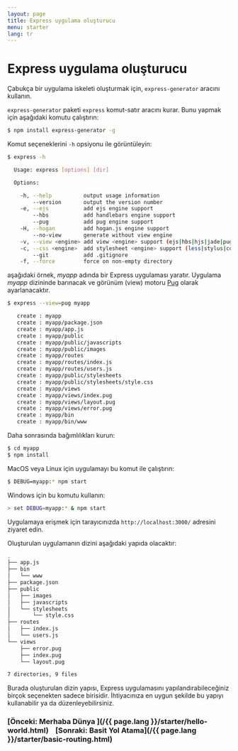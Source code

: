 ```yaml
---
layout: page
title: Express uygulama oluşturucu
menu: starter
lang: tr
---
```


# Express uygulama oluşturucu

Çabukça bir uygulama iskeleti oluşturmak için, `express-generator` aracını kullanın.

`express-generator` paketi `express` komut-satır aracını kurar. Bunu yapmak için aşağıdaki komutu çalıştırın:

```sh
$ npm install express-generator -g
```

Komut seçeneklerini `-h` opsiyonu ile görüntüleyin:

```sh
$ express -h

  Usage: express [options] [dir]

  Options:

    -h, --help          output usage information
        --version       output the version number
    -e, --ejs           add ejs engine support
        --hbs           add handlebars engine support
        --pug           add pug engine support
    -H, --hogan         add hogan.js engine support
        --no-view       generate without view engine
    -v, --view <engine> add view <engine> support (ejs|hbs|hjs|jade|pug|twig|vash) (defaults to jade)
    -c, --css <engine>  add stylesheet <engine> support (less|stylus|compass|sass) (defaults to plain css)
        --git           add .gitignore
    -f, --force         force on non-empty directory
```

aşağıdaki örnek, _myapp_ adında bir Express uygulaması yaratır. Uygulama _myapp_ dizininde barınacak ve görünüm (view) motoru <a href="https://pugjs.org/" target="_blank" title="Pug documentation">Pug</a> olarak ayarlanacaktır.

```sh
$ express --view=pug myapp

   create : myapp
   create : myapp/package.json
   create : myapp/app.js
   create : myapp/public
   create : myapp/public/javascripts
   create : myapp/public/images
   create : myapp/routes
   create : myapp/routes/index.js
   create : myapp/routes/users.js
   create : myapp/public/stylesheets
   create : myapp/public/stylesheets/style.css
   create : myapp/views
   create : myapp/views/index.pug
   create : myapp/views/layout.pug
   create : myapp/views/error.pug
   create : myapp/bin
   create : myapp/bin/www
```

Daha sonrasında bağımlılıkları kurun:

```sh
$ cd myapp
$ npm install
```

MacOS veya Linux için uygulamayı bu komut ile çalıştırın:

```sh
$ DEBUG=myapp:* npm start
```

Windows için bu komutu kullanın:

```sh
> set DEBUG=myapp:* & npm start
```

Uygulamaya erişmek için tarayıcınızda `http://localhost:3000/` adresini ziyaret edin.

Oluşturulan uygulamanın dizini aşağıdaki yapıda olacaktır:

```sh
.
├── app.js
├── bin
│   └── www
├── package.json
├── public
│   ├── images
│   ├── javascripts
│   └── stylesheets
│       └── style.css
├── routes
│   ├── index.js
│   └── users.js
└── views
    ├── error.pug
    ├── index.pug
    └── layout.pug

7 directories, 9 files
```

<div class="doc-box doc-info" markdown="1">
Burada oluşturulan dizin yapısı, Express uygulamasını yapılandırabileceğiniz birçok seçenekten sadece birisidir. İhtiyacınıza en uygun şekilde bu yapıyı kullanabilir ya da düzenleyebilirsiniz.
</div>

### [Önceki: Merhaba Dünya ](/{{ page.lang }}/starter/hello-world.html)&nbsp;&nbsp;&nbsp;&nbsp;[Sonraki: Basit Yol Atama](/{{ page.lang }}/starter/basic-routing.html)
